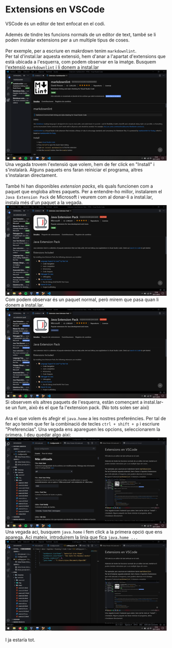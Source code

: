 # Extensions en VSCode

VSCode és un editor de text enfocat en el codi. \
\
Ademés de tindre les funcions normals de un editor de text, també se li poden instalar extensions per a un multiple tipus de coses.\
\
Per exemple, per a escriure en makrdown tenim `markdownlint`.\
Per tal d'instal.lar aquesta extensió, hem d'anar a l'apartat d'extensions que està ubicada a l'esquerra, com podem observar en la imatge. Busquem l'extensió `markdownlint` i li donem a instal.lar
![mdlint](../img/mdlint.PNG)
Una vegada trovem l'extensió que volem, hem de fer click en "Install" i s'instalarà. Alguns paquets ens faran reiniciar el programa, altres s'instalaran directament.
\
\
També hi han disponibles *extension packs*, els quals funcionen com a paquet que engloba altres paquets. Per a entendre-ho millor, instalarem el `Java Extension Pack` de Microsoft i veurem com al donar-li a instal.lar, instala més d'un paquet a la vegada.
![javaexpackabans](../img/javaexpackabans.PNG)
Com podem observar és un paquet normal, però mirem que pasa quan li donem a instal.lar.
![javaexpackdespres](../img/javaexpackdespres.PNG)
Si observem els altres paquets de l'esquerra, estàn començant a instal.lar-se un fum, això és el que fa l'extension pack. (No tots solen ser aixi)\
\
Ara el que volem és afegir el `java.home` a les nostres preferéncies. Per tal de fer aço tenim que fer la combinació de tecles `ctrl + shift + p` i escriure "Preferencias". Una vegada ens apareguen les opcions, seleccionarem la primera. I deu quedar algo aixi:
![preferencesVS](../img/preferencesVS.PNG)
\
Una vegada aci, busquem `java.home` i fem click a la primera opció que ens aparega. Aci mateix, introduirem la linia que fica `java.home ...`
![javahome](../img/javahome.PNG)
\
\
I ja estaría tot.



